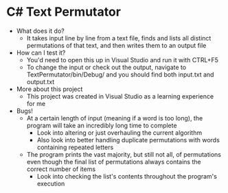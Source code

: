 # C# Text Permutator
- What does it do?
    - It takes input line by line from a text file, finds and lists all distinct permutations of that text, and then writes them to an output file
- How can I test it?
    - You'd need to open this up in Visual Studio and run it with CTRL+F5
    - To change the input or check out the output, navigate to TextPermutator/bin/Debug/ and you should find both input.txt and output.txt
- More about this project
    - This project was created in Visual Studio as a learning experience for me
- Bugs!
    - At a certain length of input (meaning if a word is too long), the program will take an incredibly long time to complete
        - Look into altering or just overhauling the current algorithm
        - Also look into better handling duplicate permutations with words containing repeated letters
    - The program prints the vast majority, but still not all, of permutations even though the final list of permutations always contains the correct number of items
        - Look into checking the list's contents throughout the program's execution